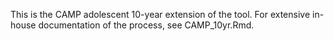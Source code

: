 This is the CAMP adolescent 10-year extension of the tool.
For extensive in-house documentation of the process, see CAMP_10yr.Rmd.

